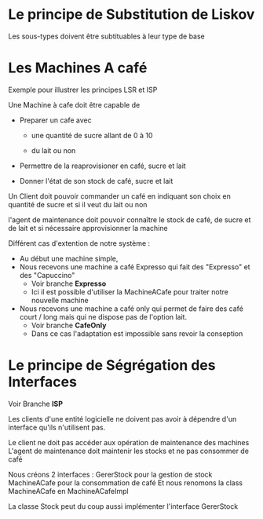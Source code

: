 # Le principe de Substitution de Liskov

Les sous-types doivent être subtituables à leur type de base





# Les Machines A café

Exemple pour illustrer les principes LSR et ISP



Une Machine à cafe doit être capable de

- Preparer un cafe avec

    - une quantité de sucre allant de 0 à 10

    - du lait ou non

- Permettre de la reaprovisioner en café, sucre et lait

- Donner l'état de son stock de café, sucre et lait



Un Client doit pouvoir commander un café en indiquant son choix en quantité de sucre et si il veut du lait ou non

l'agent de maintenance doit pouvoir connaître le stock de café, de sucre et de lait et si nécessaire approvisionner la machine

Différent cas d'extention de notre système : 
- Au début une machine simple,
- Nous recevons une machine a café Expresso qui fait des "Expresso" et des "Capuccino"
  - Voir branche __Expresso__
  - Ici il est possible d'utiliser la MachineACafe pour traiter notre nouvelle machine
- Nous recevons une machine a café only qui permet de faire des café court / long mais qui ne dispose pas de l'option lait.
  - Voir branche __CafeOnly__
  - Dans ce cas l'adaptation est impossible sans revoir la conseption


# Le principe de Ségrégation des Interfaces
Voir Branche __ISP__

Les clients d'une entité logicielle ne doivent pas avoir à dépendre d'un interface qu'ils n'utilisent pas.

Le client ne doit pas accéder aux opération de maintenance des machines
L'agent de maintenance doit maintenir les stocks et ne pas consommer de café

Nous créons 2 interfaces :
GererStock pour la gestion de stock
MachineACafe pour la consommation de café
Et nous renomons la class MachineACafe en MachineACafeImpl

La classe Stock peut du coup aussi implémenter l'interface GererStock